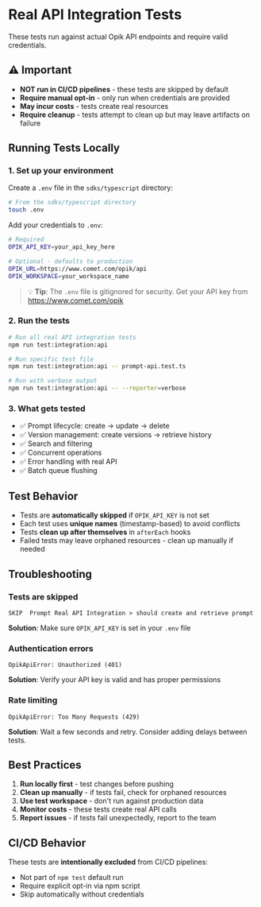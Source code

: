 # Real API Integration Tests

These tests run against actual Opik API endpoints and require valid credentials.

## ⚠️ Important

- **NOT run in CI/CD pipelines** - these tests are skipped by default
- **Require manual opt-in** - only run when credentials are provided
- **May incur costs** - tests create real resources
- **Require cleanup** - tests attempt to clean up but may leave artifacts on failure

## Running Tests Locally

### 1. Set up your environment

Create a `.env` file in the `sdks/typescript` directory:

```bash
# From the sdks/typescript directory
touch .env
```

Add your credentials to `.env`:

```bash
# Required
OPIK_API_KEY=your_api_key_here

# Optional - defaults to production
OPIK_URL=https://www.comet.com/opik/api
OPIK_WORKSPACE=your_workspace_name
```

> 💡 **Tip**: The `.env` file is gitignored for security. Get your API key from https://www.comet.com/opik

### 2. Run the tests

```bash
# Run all real API integration tests
npm run test:integration:api

# Run specific test file
npm run test:integration:api -- prompt-api.test.ts

# Run with verbose output
npm run test:integration:api -- --reporter=verbose
```

### 3. What gets tested

- ✅ Prompt lifecycle: create → update → delete
- ✅ Version management: create versions → retrieve history
- ✅ Search and filtering
- ✅ Concurrent operations
- ✅ Error handling with real API
- ✅ Batch queue flushing

## Test Behavior

- Tests are **automatically skipped** if `OPIK_API_KEY` is not set
- Each test uses **unique names** (timestamp-based) to avoid conflicts
- Tests **clean up after themselves** in `afterEach` hooks
- Failed tests may leave orphaned resources - clean up manually if needed

## Troubleshooting

### Tests are skipped

```
SKIP  Prompt Real API Integration > should create and retrieve prompt
```

**Solution**: Make sure `OPIK_API_KEY` is set in your `.env` file

### Authentication errors

```
OpikApiError: Unauthorized (401)
```

**Solution**: Verify your API key is valid and has proper permissions

### Rate limiting

```
OpikApiError: Too Many Requests (429)
```

**Solution**: Wait a few seconds and retry. Consider adding delays between tests.

## Best Practices

1. **Run locally first** - test changes before pushing
2. **Clean up manually** - if tests fail, check for orphaned resources
3. **Use test workspace** - don't run against production data
4. **Monitor costs** - these tests create real API calls
5. **Report issues** - if tests fail unexpectedly, report to the team

## CI/CD Behavior

These tests are **intentionally excluded** from CI/CD pipelines:

- Not part of `npm test` default run
- Require explicit opt-in via npm script
- Skip automatically without credentials
